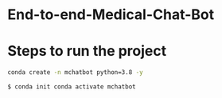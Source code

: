# End-to-end-Medical-Chat-Bot

# Steps to run the project 

```bash
conda create -n mchatbot python=3.8 -y
```

```bash
$ conda init conda activate mchatbot
```

